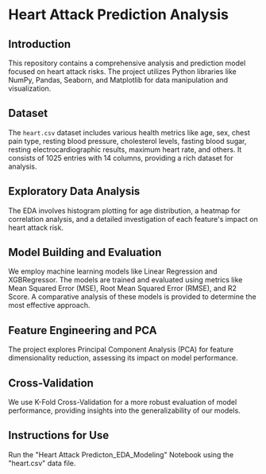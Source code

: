 # Heart Attack Prediction Analysis

## Introduction
This repository contains a comprehensive analysis and prediction model focused on heart attack risks. The project utilizes Python libraries like NumPy, Pandas, Seaborn, and Matplotlib for data manipulation and visualization.

## Dataset
The `heart.csv` dataset includes various health metrics like age, sex, chest pain type, resting blood pressure, cholesterol levels, fasting blood sugar, resting electrocardiographic results, maximum heart rate, and others. It consists of 1025 entries with 14 columns, providing a rich dataset for analysis.

## Exploratory Data Analysis
The EDA involves histogram plotting for age distribution, a heatmap for correlation analysis, and a detailed investigation of each feature's impact on heart attack risk.

## Model Building and Evaluation
We employ machine learning models like Linear Regression and XGBRegressor. The models are trained and evaluated using metrics like Mean Squared Error (MSE), Root Mean Squared Error (RMSE), and R2 Score. A comparative analysis of these models is provided to determine the most effective approach.

## Feature Engineering and PCA
The project explores Principal Component Analysis (PCA) for feature dimensionality reduction, assessing its impact on model performance.

## Cross-Validation
We use K-Fold Cross-Validation for a more robust evaluation of model performance, providing insights into the generalizability of our models.

## Instructions for Use
Run the "Heart Attack Predicton_EDA_Modeling" Notebook using the "heart.csv" data file.
